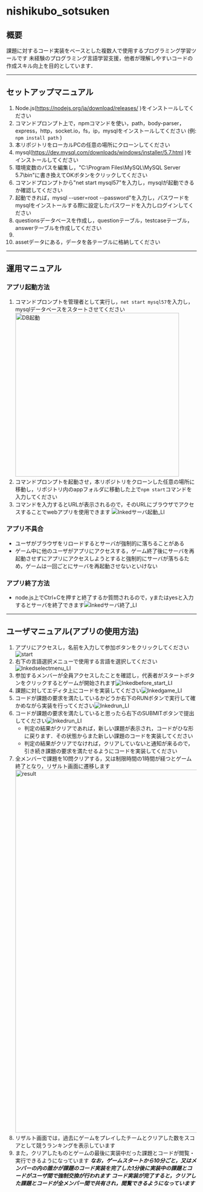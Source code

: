 # nishikubo_sotsuken
## 概要
課題に対するコード実装をベースとした複数人で使用するプログラミング学習ツールです
未経験のプログラミング言語学習支援，他者が理解しやすいコードの作成スキル向上を目的としています．
***
## セットアップマニュアル
1. Node.js(https://nodejs.org/ja/download/releases/ )をインストールしてください
2. コマンドプロンプト上で，npmコマンドを使い，path，body-parser，express，http，socket.io，fs，ip，mysqlをインストールしてください
   (例: `npm install path` )
3.  本リポジトリをローカルPCの任意の場所にクローンしてください
4.  mysql(https://dev.mysql.com/downloads/windows/installer/5.7.html )をインストールしてください
5.  環境変数のパスを編集し，"C:\Program Files\MySQL\MySQL Server 5.7\bin\"に書き換えてOKボタンをクリックしてください
6.  コマンドプロンプトから"net start mysql57"を入力し，mysqlが起動できるか確認してください
7.  起動できれば，mysql --user=root --password"を入力し，パスワードをmysqlをインストールする際に設定したパスワードを入力しログインしてください
8.  questionsデータベースを作成し，questionテーブル，testcaseテーブル，answerテーブルを作成してください
9.  
10.  assetデータにある，データを各テーブルに格納してください
***
## 運用マニュアル
### アプリ起動方法
1. コマンドプロンプトを管理者として実行し，`net start mysql57`を入力し，mysqlデータベースをスタートさせてください<img width="433" alt="DB起動" src="https://user-images.githubusercontent.com/89173987/219278660-66e503ae-fddb-4927-b109-adaac2f85ffb.png">
2. コマンドプロンプトを起動させ，本リポジトリをクローンした任意の場所に移動し，リポジトリ内のappフォルダに移動した上で`npm start`コマンドを入力してください
3. コマンドを入力するとURLが表示されるので，そのURLにブラウザでアクセスすることでwebアプリを使用できます
![Inkedサーバ起動_LI](https://user-images.githubusercontent.com/89173987/219281867-7be89541-77b2-4216-91c6-0f27981fd6ac.jpg)

### アプリ不具合
- ユーザがブラウザをリロードするとサーバが強制的に落ちることがある
- ゲーム中に他のユーザがアプリにアクセスする，ゲーム終了後にサーバを再起動させずにアプリにアクセスしようとすると強制的にサーバが落ちるため，ゲームは一回ごとにサーバを再起動させないといけない

### アプリ終了方法
- node.js上でCtrl+Cを押すと終了するか質問されるので，yまたはyesと入力するとサーバを終了できます![Inkedサーバ終了_LI](https://user-images.githubusercontent.com/89173987/219282181-0595011b-e229-4a71-ac34-b5d0091dcdc4.jpg)
***
## ユーザマニュアル(アプリの使用方法)
1. アプリにアクセスし，名前を入力して参加ボタンをクリックしてください![start](https://user-images.githubusercontent.com/89173987/219273760-90d27a65-25db-40ae-a78c-8d7a7e172e4b.jpg)
2. 右下の言語選択メニューで使用する言語を選択してください![Inkedselectmenu_LI](https://user-images.githubusercontent.com/89173987/219273897-dca6758e-29b0-49c2-bdee-ec90633abf63.jpg)
3. 参加するメンバーが全員アクセスしたことを確認し，代表者がスタートボタンをクリックするとゲームが開始されます![Inkedbefore_start_LI](https://user-images.githubusercontent.com/89173987/219274096-fbd3de96-e1f8-4f5a-a418-5681dda26478.jpg)
4. 課題に対してエディタ上にコードを実装してください![Inkedgame_LI](https://user-images.githubusercontent.com/89173987/219274529-5f14d40e-78b1-4931-8225-4788ec39a5c7.jpg)
5. コードが課題の要求を満たしているかどうか右下のRUNボタンで実行して確かめながら実装を行ってください![Inkedrun_LI](https://user-images.githubusercontent.com/89173987/219274647-8a71b73d-bd03-46e7-bf78-5d6331c6c106.jpg)
6. コードが課題の要求を満たしていると思ったら右下のSUBMITボタンで提出してください![Inkedrun_LI](https://user-images.githubusercontent.com/89173987/219275551-4a0d9737-1d80-4598-a5e1-22a7c3ae0bee.jpg)
   - 判定の結果がクリアであれば，新しい課題が表示され，コードがひな形に戻ります．その状態からまた新しい課題のコードを実装してください
   - 判定の結果がクリアでなければ，クリアしていないと通知が来るので，引き続き課題の要求を満たせるようにコードを実装してください
7. 全メンバーで課題を10問クリアする，又は制限時間の1時間が経つとゲーム終了となり，リザルト画面に遷移します<img width="960" alt="result" src="https://user-images.githubusercontent.com/89173987/219274895-79f7f94d-550b-44fd-97dc-905657fc0687.png">
8. リザルト画面では，過去にゲームをプレイしたチームとクリアした数をスコアとして競うランキングを表示しています
9. また，クリアしたものとゲームの最後に実装中だった課題とコードが閲覧・実行できるようになっています
***なお，ゲームスタートから10分ごと，又はメンバーの内の誰かが課題のコード実装を完了した1分後に実装中の課題とコードがユーザ間で強制交換が行われます***
***コード実装が完了すると，クリアした課題とコードが全メンバー間で共有され，閲覧できるようになっています***
